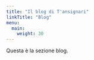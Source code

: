 ```yaml
---
title: "Il blog di T'ansignari"
linkTitle: "Blog"
menu:
  main:
    weight: 30
---
```


Questa è la sezione blog.
